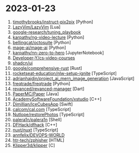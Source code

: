 # 2023-01-23

1. [timothybrooks/instruct-pix2pix](https://github.com/timothybrooks/instruct-pix2pix "") [Python]
2. [LazyVim/LazyVim](https://github.com/LazyVim/LazyVim "Neovim config for the lazy") [Lua]
3. [google-research/tuning_playbook](https://github.com/google-research/tuning_playbook "A playbook for systematically maximizing the performance of deep learning models.") 
4. [karpathy/ng-video-lecture](https://github.com/karpathy/ng-video-lecture "") [Python]
5. [bellingcat/octosuite](https://github.com/bellingcat/octosuite "Advanced Github OSINT Framework") [Python]
6. [mage-ai/mage-ai](https://github.com/mage-ai/mage-ai "🧙 The modern replacement for Airflow.") [Python]
7. [karpathy/nn-zero-to-hero](https://github.com/karpathy/nn-zero-to-hero "Neural Networks: Zero to Hero") [JupyterNotebook]
8. [Developer-Y/cs-video-courses](https://github.com/Developer-Y/cs-video-courses "List of Computer Science courses with video lectures.") 
9. [shadcn/ui](https://github.com/shadcn/ui "UI components that you can copy and paste into your apps. Built using Radix UI and Tailwind CSS.") 
10. [google/comprehensive-rust](https://github.com/google/comprehensive-rust "This is the Rust course used by the Android team at Google. It provides you the material to quickly teach Rust to everyone.") [Rust]
11. [rocketseat-education/nlw-setup-ignite](https://github.com/rocketseat-education/nlw-setup-ignite "Aplicação desenvolvida durante o NLW Setup - Ignite") [TypeScript]
12. [adrianhajdin/project_ai_mern_image_generation](https://github.com/adrianhajdin/project_ai_mern_image_generation "Build and Deploy a Full Stack MERN AI Image Generation App MidJourney & DALL E Clone") [JavaScript]
13. [freqtrade/freqtrade](https://github.com/freqtrade/freqtrade "Free, open source crypto trading bot") [Python]
14. [revanced/revanced-manager](https://github.com/revanced/revanced-manager "💊 Android application to use ReVanced") [Dart]
15. [PaperMC/Paper](https://github.com/PaperMC/Paper "High performance Spigot fork that aims to fix gameplay and mechanics inconsistencies") [Java]
16. [AcademySoftwareFoundation/xstudio](https://github.com/AcademySoftwareFoundation/xstudio "") [C++]
17. [Dimillian/IceCubesApp](https://github.com/Dimillian/IceCubesApp "A SwiftUI Mastodon client") [Swift]
18. [calcom/cal.com](https://github.com/calcom/cal.com "Scheduling infrastructure for absolutely everyone.") [TypeScript]
19. [Nutlope/restorePhotos](https://github.com/Nutlope/restorePhotos "Restoring old and blurry face photos with AI.") [TypeScript]
20. [palera1n/palera1n](https://github.com/palera1n/palera1n "iOS 15.0-16.3 (semi-)tethered checkm8 jailbreak") [Shell]
21. [DFHack/dfhack](https://github.com/DFHack/dfhack "Memory hacking library for Dwarf Fortress and a set of tools that use it") [C++]
22. [nuxt/nuxt](https://github.com/nuxt/nuxt "Nuxt is an intuitive and extendable way to create type-safe, performant and production-grade full-stack web apps and websites with Vue 3.") [TypeScript]
23. [annfelix/DEVOPS-WORLD](https://github.com/annfelix/DEVOPS-WORLD "") 
24. [htr-tech/zphisher](https://github.com/htr-tech/zphisher "An automated phishing tool with 30+ templates. This Tool is made for educational purpose only ! Author will not be responsible for any misuse of this toolkit !") [HTML]
25. [Klipper3d/klipper](https://github.com/Klipper3d/klipper "Klipper is a 3d-printer firmware") [C]

